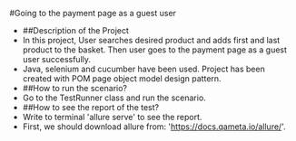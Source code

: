 #Going to the payment page as a guest user
- ##Description of the Project
- In this project, User searches desired product and adds first and last product to the basket. Then user goes to the payment page as a guest user successfully.
- Java, selenium and cucumber have been used. Project has been created with POM page object model design pattern.
- ##How to run the scenario?
- Go to the TestRunner class and run the scenario.
- ##How to see the report of the test?
- Write to terminal 'allure serve' to see the report.
- First, we should download allure from: 'https://docs.qameta.io/allure/'.
